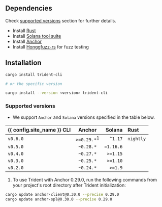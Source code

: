 ## Dependencies

Check [supported versions](#supported-versions) section for further details.

- Install [Rust](https://www.rust-lang.org/tools/install)
- Install [Solana tool suite](https://docs.solana.com/cli/install-solana-cli-tools)
- Install [Anchor](https://www.anchor-lang.com/docs/installation)
- Install [Honggfuzz-rs](https://github.com/rust-fuzz/honggfuzz-rs#how-to-use-this-crate) for fuzz testing

## Installation

```bash
cargo install trident-cli

# or the specific version

cargo install --version <version> trident-cli
```

### Supported versions

- We support `Anchor` and `Solana` versions specified in the table below.

| {{ config.site_name }} CLI |  Anchor   |   Solana  |          Rust          |
|--------------|:---------:|----------:|:-----------------------|
| `v0.6.0`     | `>=0.29.*`<sup>1</sup> | `^1.17`  |  `nightly`  |
| `v0.5.0`     | `~0.28.*` | `=1.16.6` |                        |
| `v0.4.0`     | `~0.27.*` | `>=1.15`  |                        |
| `v0.3.0`     | `~0.25.*` | `>=1.10`  |                        |
| `v0.2.0`     | `~0.24.*` |  `>=1.9`  |                        |

1. To use Trident with Anchor 0.29.0, run the following commands from your project's root directory after Trident initialization:
```bash
cargo update anchor-client@0.30.0 --precise 0.29.0
cargo update anchor-spl@0.30.0 --precise 0.29.0
```
